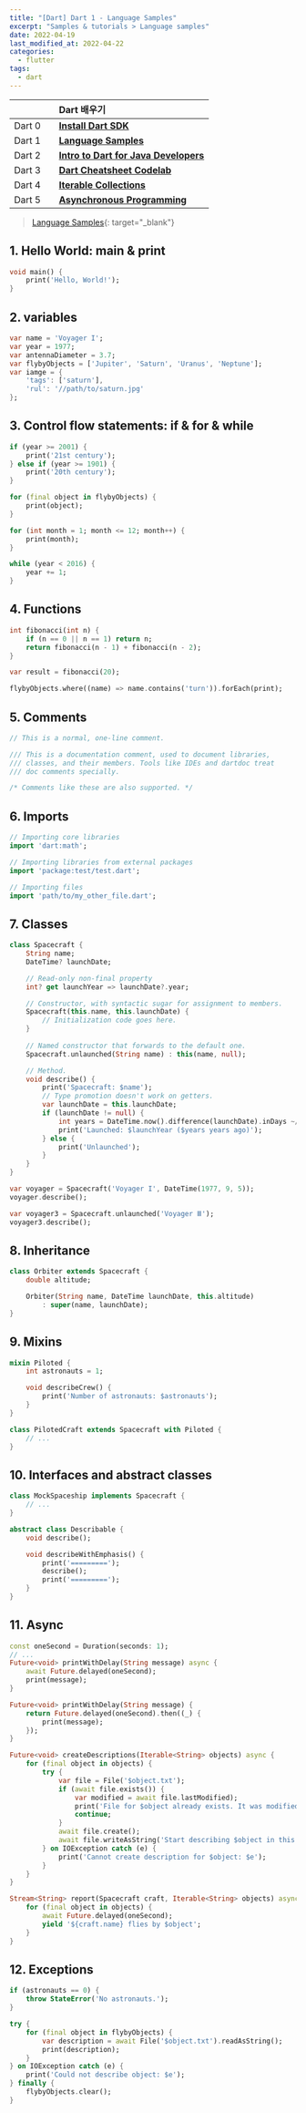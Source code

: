```yaml
---
title: "[Dart] Dart 1 - Language Samples"
excerpt: "Samples & tutorials > Language samples"
date: 2022-04-19
last_modified_at: 2022-04-22
categories:
  - flutter
tags:
  - dart
---
```


|||Dart 배우기|
|:---:|:---:|:---|
|Dart 0||**[Install Dart SDK](https://burningfalls.github.io/flutter/dart0-install-dart-sdk/)**|
|Dart 1||**[Language Samples](https://burningfalls.github.io/flutter/dart1-language-samples/)**|
|Dart 2||**[Intro to Dart for Java Developers](https://burningfalls.github.io/flutter/dart2-intro-to-dart-for-java-developers/)**|
|Dart 3||**[Dart Cheatsheet Codelab](https://burningfalls.github.io/flutter/dart3-dart-cheatsheet-codelab/)**|
|Dart 4||**[Iterable Collections](https://burningfalls.github.io/flutter/dart4-iterable-collections/)**|
|Dart 5||**[Asynchronous Programming](https://burningfalls.github.io/flutter/dart5-asynchronous-programming/)**|

> [Language Samples](https://dart.dev/samples){: target="_blank"}

## 1. Hello World: main & print

```dart
void main() {
    print('Hello, World!');
}
```

## 2. variables

```dart
var name = 'Voyager I';
var year = 1977;
var antennaDiameter = 3.7;
var flybyObjects = ['Jupiter', 'Saturn', 'Uranus', 'Neptune'];
var iamge = {
    'tags': ['saturn'],
    'rul': '//path/to/saturn.jpg'
};
```

## 3. Control flow statements: if & for & while

```dart
if (year >= 2001) {
    print('21st century');
} else if (year >= 1901) {
    print('20th century');
}

for (final object in flybyObjects) {
    print(object);
}

for (int month = 1; month <= 12; month++) {
    print(month);
}

while (year < 2016) {
    year += 1;
}
```

## 4. Functions

```dart
int fibonacci(int n) {
    if (n == 0 || n == 1) return n;
    return fibonacci(n - 1) + fibonacci(n - 2);
}

var result = fibonacci(20);
```

```dart
flybyObjects.where((name) => name.contains('turn')).forEach(print);
```

## 5. Comments

```dart
// This is a normal, one-line comment.

/// This is a documentation comment, used to document libraries,
/// classes, and their members. Tools like IDEs and dartdoc treat
/// doc comments specially.

/* Comments like these are also supported. */
```

## 6. Imports

```dart
// Importing core libraries
import 'dart:math';

// Importing libraries from external packages
import 'package:test/test.dart';

// Importing files
import 'path/to/my_other_file.dart';
```

## 7. Classes

```dart
class Spacecraft {
    String name;
    DateTime? launchDate;

    // Read-only non-final property
    int? get launchYear => launchDate?.year;

    // Constructor, with syntactic sugar for assignment to members.
    Spacecraft(this.name, this.launchDate) {
        // Initialization code goes here.
    }
    
    // Named constructor that forwards to the default one.
    Spacecraft.unlaunched(String name) : this(name, null);

    // Method.
    void describe() {
        print('Spacecraft: $name');
        // Type promotion doesn't work on getters.
        var launchDate = this.launchDate;
        if (launchDate != null) {
            int years = DateTime.now().difference(launchDate).inDays ~/ 365;
            print('Launched: $launchYear ($years years ago)');
        } else {
            print('Unlaunched');
        }
    }
}
```

```dart
var voyager = Spacecraft('Voyager I', DateTime(1977, 9, 5));
voyager.describe();

var voyager3 = Spacecraft.unlaunched('Voyager Ⅲ');
voyager3.describe();
```

## 8. Inheritance

```dart
class Orbiter extends Spacecraft {
    double altitude;

    Orbiter(String name, DateTime launchDate, this.altitude)
        : super(name, launchDate);
}
```

## 9. Mixins

```dart
mixin Piloted {
    int astronauts = 1;

    void describeCrew() {
        print('Number of astronauts: $astronauts');
    }
}
```

```dart
class PilotedCraft extends Spacecraft with Piloted {
    // ...
}
```

## 10. Interfaces and abstract classes

```dart
class MockSpaceship implements Spacecraft {
    // ...
}
```

```dart
abstract class Describable {
    void describe();

    void describeWithEmphasis() {
        print('=========');
        describe();
        print('=========');
    }
}
```

## 11. Async

```dart
const oneSecond = Duration(seconds: 1);
// ...
Future<void> printWithDelay(String message) async {
    await Future.delayed(oneSecond);
    print(message);
}
```

```dart
Future<void> printWithDelay(String message) {
    return Future.delayed(oneSecond).then((_) {
        print(message);
    });
}
```

```dart
Future<void> createDescriptions(Iterable<String> objects) async {
    for (final object in objects) {
        try {
            var file = File('$object.txt');
            if (await file.exists()) {
                var modified = await file.lastModified);
                print('File for $object already exists. It was modified on $modified.');
                continue;
            }
            await file.create();
            await file.writeAsString('Start describing $object in this file.');
        } on IOException catch (e) {
            print('Cannot create description for $object: $e');
        }
    }
}
```

```dart
Stream<String> report(Spacecraft craft, Iterable<String> objects) async* {
    for (final object in objects) {
        await Future.delayed(oneSecond);
        yield '${craft.name} flies by $object';
    }
}
```

## 12. Exceptions

```dart
if (astronauts == 0) {
    throw StateError('No astronauts.');
}
```

```dart
try {
    for (final object in flybyObjects) {
        var description = await File('$object.txt').readAsString();
        print(description);
    }
} on IOException catch (e) {
    print('Could not describe object: $e');
} finally {
    flybyObjects.clear();
}
```